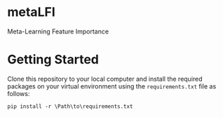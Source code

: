 # metaLFI
Meta-Learning Feature Importance

# Getting Started
Clone this repository to your local computer and install the required packages on your virtual environment using the 
`requirements.txt` file as follows: 

 `pip install -r \Path\to\requirements.txt`